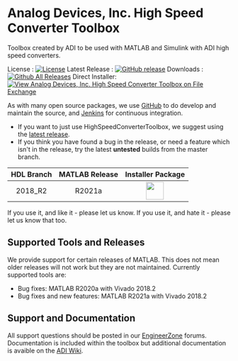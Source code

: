 # Analog Devices, Inc. High Speed Converter Toolbox

Toolbox created by ADI to be used with MATLAB and Simulink with ADI high speed converters.

License : [![License](https://img.shields.io/badge/license-LGPL2-blue.svg)](https://github.com/analogdevicesinc/HighSpeedConverterToolbox/blob/master/LICENSE)
Latest Release : [![GitHub release](https://img.shields.io/github/release/analogdevicesinc/HighSpeedConverterToolbox.svg)](https://github.com/analogdevicesinc/HighSpeedConverterToolbox/releases/latest)
Downloads :  [![Github All Releases](https://img.shields.io/github/downloads/analogdevicesinc/HighSpeedConverterToolbox/total.svg)](https://github.com/analogdevicesinc/HighSpeedConverterToolbox/releases/latest) Direct Installer: [![View Analog Devices, Inc. High Speed Converter Toolbox on File Exchange](https://www.mathworks.com/matlabcentral/images/matlab-file-exchange.svg)](https://www.mathworks.com/matlabcentral/fileexchange/73080-analog-devices-inc-high-speed-converter-toolbox)

As with many open source packages, we use [GitHub](https://github.com/analogdevicesinc/HighSpeedConverterToolbox) to do develop and maintain the source, and [Jenkins](https://jenkins.io/) for continuous integration.
  - If you want to just use HighSpeedConverterToolbox, we suggest using the [latest release](https://github.com/analogdevicesinc/HighSpeedConverterToolbox/releases/latest).
  - If you think you have found a bug in the release, or need a feature which isn't in the release, try the latest **untested** builds from the master branch.

| HDL Branch         | MATLAB Release |  Installer Package  |
|:------------------:|:--------------:|:-------------------:|
| 2018_R2            | R2021a         | <a href="http://swdownloads.analog.com/cse/toolboxes/hsx/master/AnalogDevicesHighSpeedConverterToolbox_v20.1.2.mltbx"><img src="https://upload.wikimedia.org/wikipedia/commons/2/21/Matlab_Logo.png" data-canonical-src="https://upload.wikimedia.org/wikipedia/commons/2/21/Matlab_Logo.png" height="40" /></a>|

If you use it, and like it - please let us know. If you use it, and hate it - please let us know that too.

## Supported Tools and Releases

We provide support for certain releases of MATLAB. This does not mean older releases will not work but they are not maintained. Currently supported tools are:
- Bug fixes: MATLAB R2020a with Vivado 2018.2
- Bug fixes and new features: MATLAB R2021a with Vivado 2018.2

## Support and Documentation

All support questions should be posted in our [EngineerZone](https://ez.analog.com/linux-device-drivers/linux-software-drivers) forums. Documentation is included within the toolbox but additional documentation is avaible on the [ADI Wiki](https://wiki.analog.com/resources/tools-software/hsx-toolbox).


